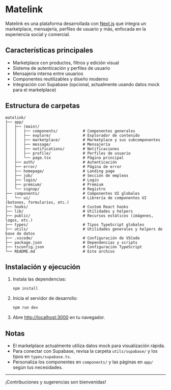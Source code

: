 # Matelink

Matelink es una plataforma desarrollada con [Next.js](https://nextjs.org) que integra un marketplace, mensajería, perfiles de usuario y más, enfocada en la experiencia social y comercial.

## Características principales
- Marketplace con productos, filtros y edición visual
- Sistema de autenticación y perfiles de usuario
- Mensajería interna entre usuarios
- Componentes reutilizables y diseño moderno
- Integración con Supabase (opcional, actualmente usando datos mock para el marketplace)

## Estructura de carpetas

```
matelink/
├── app/
│   ├── (main)/
│   │   ├── components/           # Componentes generales
│   │   ├── explore/              # Explorador de contenido
│   │   ├── marketplace/          # Marketplace y sus subcomponentes
│   │   ├── message/              # Mensajería
│   │   ├── notifications/        # Notificaciones
│   │   ├── profile/              # Perfiles de usuario
│   │   └── page.tsx              # Página principal
│   ├── auth/                     # Autenticación
│   ├── error/                    # Página de error
│   ├── homepage/                 # Landing page
│   ├── job/                      # Sección de empleos
│   ├── login/                    # Login
│   ├── premium/                  # Premium
│   └── signup/                   # Registro
├── components/                   # Componentes UI globales
│   └── ui/                       # Librería de componentes UI (botones, formularios, etc.)
├── hooks/                        # Custom React hooks
├── lib/                          # Utilidades y helpers
├── public/                       # Recursos estáticos (imágenes, logos, etc.)
├── types/                        # Tipos TypeScript globales
├── utils/                        # Utilidades generales y helpers de base de datos
├── .vscode/                      # Configuración de VSCode
├── package.json                  # Dependencias y scripts
├── tsconfig.json                 # Configuración TypeScript
└── README.md                     # Este archivo
```

## Instalación y ejecución

1. Instala las dependencias:
   ```bash
   npm install
   ```
2. Inicia el servidor de desarrollo:
   ```bash
   npm run dev
   ```
3. Abre [http://localhost:3000](http://localhost:3000) en tu navegador.

## Notas
- El marketplace actualmente utiliza datos mock para visualización rápida.
- Para conectar con Supabase, revisa la carpeta `utils/supabase/` y los tipos en `types/supabase.ts`.
- Personaliza los componentes en `components/` y las páginas en `app/` según tus necesidades.

---

¡Contribuciones y sugerencias son bienvenidas!
